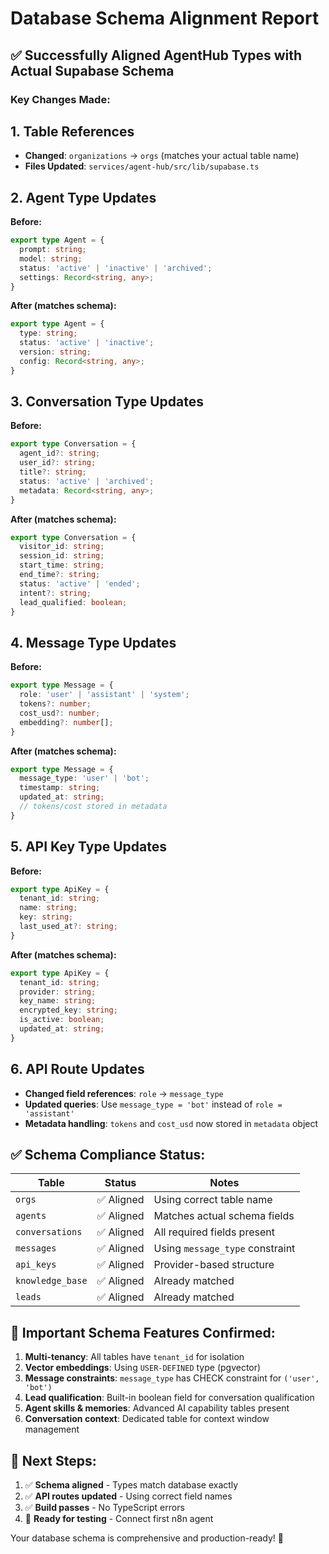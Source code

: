 # Database Schema Alignment Report

## ✅ **Successfully Aligned AgentHub Types with Actual Supabase Schema**

### **Key Changes Made:**

## **1. Table References**
- **Changed**: `organizations` → `orgs` (matches your actual table name)
- **Files Updated**: `services/agent-hub/src/lib/supabase.ts`

## **2. Agent Type Updates**
**Before:**
```typescript
export type Agent = {
  prompt: string;
  model: string;
  status: 'active' | 'inactive' | 'archived';
  settings: Record<string, any>;
}
```

**After (matches schema):**
```typescript
export type Agent = {
  type: string;
  status: 'active' | 'inactive';
  version: string;
  config: Record<string, any>;
}
```

## **3. Conversation Type Updates**
**Before:**
```typescript
export type Conversation = {
  agent_id?: string;
  user_id?: string;
  title?: string;
  status: 'active' | 'archived';
  metadata: Record<string, any>;
}
```

**After (matches schema):**
```typescript
export type Conversation = {
  visitor_id: string;
  session_id: string;
  start_time: string;
  end_time?: string;
  status: 'active' | 'ended';
  intent?: string;
  lead_qualified: boolean;
}
```

## **4. Message Type Updates**
**Before:**
```typescript
export type Message = {
  role: 'user' | 'assistant' | 'system';
  tokens?: number;
  cost_usd?: number;
  embedding?: number[];
}
```

**After (matches schema):**
```typescript
export type Message = {
  message_type: 'user' | 'bot';
  timestamp: string;
  updated_at: string;
  // tokens/cost stored in metadata
}
```

## **5. API Key Type Updates**
**Before:**
```typescript
export type ApiKey = {
  tenant_id: string;
  name: string;
  key: string;
  last_used_at?: string;
}
```

**After (matches schema):**
```typescript
export type ApiKey = {
  tenant_id: string;
  provider: string;
  key_name: string;
  encrypted_key: string;
  is_active: boolean;
  updated_at: string;
}
```

## **6. API Route Updates**
- **Changed field references**: `role` → `message_type`
- **Updated queries**: Use `message_type = 'bot'` instead of `role = 'assistant'`
- **Metadata handling**: `tokens` and `cost_usd` now stored in `metadata` object

## **✅ Schema Compliance Status:**

| Table | Status | Notes |
|-------|--------|-------|
| `orgs` | ✅ Aligned | Using correct table name |
| `agents` | ✅ Aligned | Matches actual schema fields |
| `conversations` | ✅ Aligned | All required fields present |
| `messages` | ✅ Aligned | Using `message_type` constraint |
| `api_keys` | ✅ Aligned | Provider-based structure |
| `knowledge_base` | ✅ Aligned | Already matched |
| `leads` | ✅ Aligned | Already matched |

## **🔗 Important Schema Features Confirmed:**

1. **Multi-tenancy**: All tables have `tenant_id` for isolation
2. **Vector embeddings**: Using `USER-DEFINED` type (pgvector)
3. **Message constraints**: `message_type` has CHECK constraint for `('user', 'bot')`
4. **Lead qualification**: Built-in boolean field for conversation qualification
5. **Agent skills & memories**: Advanced AI capability tables present
6. **Conversation context**: Dedicated table for context window management

## **🚀 Next Steps:**

1. ✅ **Schema aligned** - Types match database exactly
2. ✅ **API routes updated** - Using correct field names
3. ✅ **Build passes** - No TypeScript errors
4. 🔄 **Ready for testing** - Connect first n8n agent

Your database schema is comprehensive and production-ready! 🎯
